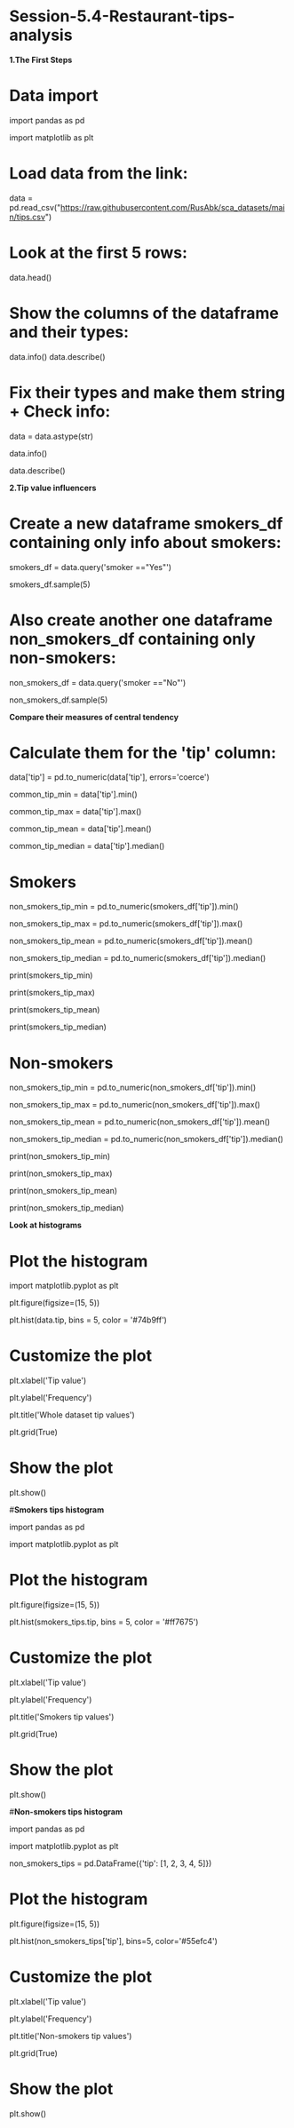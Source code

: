 # Session-5.4-Restaurant-tips-analysis
**1.The First Steps**
# Data import

import pandas as pd

import matplotlib as plt

# Load data from the link:

data = pd.read_csv("https://raw.githubusercontent.com/RusAbk/sca_datasets/main/tips.csv")

# Look at the first 5 rows:   

data.head()

# Show the columns of the dataframe and their types:

data.info()
data.describe()

# Fix their types and make them string + Check info:

data = data.astype(str)

data.info()

data.describe()

**2.Tip value influencers**

# Create a new dataframe smokers_df containing only info about smokers:

smokers_df = data.query('smoker =="Yes"')

smokers_df.sample(5)

# Also create another one dataframe non_smokers_df containing only non-smokers:

non_smokers_df = data.query('smoker =="No"')

non_smokers_df.sample(5)

**Compare their measures of central tendency**

# Calculate them for the 'tip' column:

data['tip'] = pd.to_numeric(data['tip'], errors='coerce')

common_tip_min = data['tip'].min()

common_tip_max = data['tip'].max()

common_tip_mean = data['tip'].mean()

common_tip_median = data['tip'].median()

# Smokers

non_smokers_tip_min = pd.to_numeric(smokers_df['tip']).min()

non_smokers_tip_max = pd.to_numeric(smokers_df['tip']).max()

non_smokers_tip_mean = pd.to_numeric(smokers_df['tip']).mean()

non_smokers_tip_median = pd.to_numeric(smokers_df['tip']).median()

print(smokers_tip_min)

print(smokers_tip_max)

print(smokers_tip_mean)

print(smokers_tip_median)

# Non-smokers

non_smokers_tip_min = pd.to_numeric(non_smokers_df['tip']).min()

non_smokers_tip_max = pd.to_numeric(non_smokers_df['tip']).max()

non_smokers_tip_mean = pd.to_numeric(non_smokers_df['tip']).mean()

non_smokers_tip_median = pd.to_numeric(non_smokers_df['tip']).median()

print(non_smokers_tip_min)

print(non_smokers_tip_max)

print(non_smokers_tip_mean)

print(non_smokers_tip_median)

**Look at histograms**

# Plot the histogram

import matplotlib.pyplot as plt

plt.figure(figsize=(15, 5))

plt.hist(data.tip, bins = 5, color = '#74b9ff')

# Customize the plot

plt.xlabel('Tip value')

plt.ylabel('Frequency')

plt.title('Whole dataset tip values')

plt.grid(True)

# Show the plot

plt.show()

#**Smokers tips histogram**

import pandas as pd

import matplotlib.pyplot as plt

# Plot the histogram

plt.figure(figsize=(15, 5))

plt.hist(smokers_tips.tip, bins = 5, color = '#ff7675')

# Customize the plot

plt.xlabel('Tip value')

plt.ylabel('Frequency')

plt.title('Smokers tip values')

plt.grid(True)

# Show the plot
plt.show()

#**Non-smokers tips histogram**

import pandas as pd

import matplotlib.pyplot as plt

non_smokers_tips = pd.DataFrame({'tip': [1, 2, 3, 4, 5]})

# Plot the histogram

plt.figure(figsize=(15, 5))

plt.hist(non_smokers_tips['tip'], bins=5, color='#55efc4')

# Customize the plot

plt.xlabel('Tip value')

plt.ylabel('Frequency')

plt.title('Non-smokers tip values')

plt.grid(True)

# Show the plot
plt.show()

